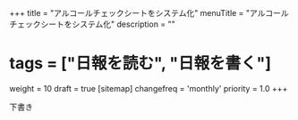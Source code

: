 +++
title = "アルコールチェックシートをシステム化"
menuTitle = "アルコールチェックシートをシステム化"
description = ""
# tags = ["日報を読む", "日報を書く"]
weight = 10
draft = true
[sitemap]
  changefreq = 'monthly'
  priority = 1.0
+++

下書き